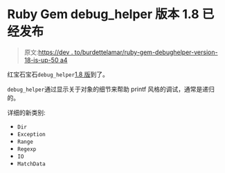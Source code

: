 # Ruby Gem debug_helper 版本 1.8 已经发布

> 原文:[https://dev . to/burdettelamar/ruby-gem-debughelper-version-18-is-up-50 a4](https://dev.to/burdettelamar/ruby-gem-debughelper-version-18-is-up-50a4)

红宝石宝石`debug_helper`[1.8 版](https://github.com/BurdetteLamar/debug_helper#new-in-version-18)到了。

`debug_helper`通过显示关于对象的细节来帮助 printf 风格的调试，通常是递归的。

详细的新类别:

*   `Dir`
*   `Exception`
*   `Range`
*   `Regexp`
*   `IO`
*   `MatchData`